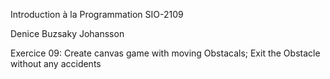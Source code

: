 Introduction à la Programmation SIO-2109

Denice Buzsaky Johansson

Exercice 09: 
Create canvas game with moving Obstacals; Exit the Obstacle without any accidents  

